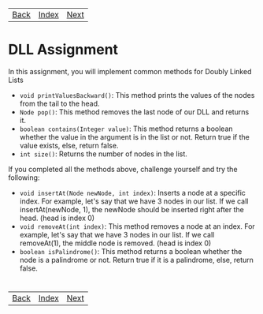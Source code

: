 <table width="100%">
    <tr>
        <td><a href="./001_Doubly_Linked_Lists.md">Back</a></td>
        <td><a href="../Index.md">Index</a></td>
        <td><a href="./003_Tries.md">Next</a></td>
    </tr>
</table>

#

#   DLL Assignment
In this assignment, you will implement common methods for Doubly Linked Lists

*   `void printValuesBackward()`: This method prints the values of the nodes from the tail to the head.
*   `Node pop()`: This method removes the last node of our DLL and returns it.
*   `boolean contains(Integer value)`: This method returns a boolean whether the value in the argument is in the list or not. Return true if the value exists, else, return false.
*   `int size()`: Returns the number of nodes in the list.

If you completed all the methods above, challenge yourself and try the following:

*   `void insertAt(Node newNode, int index)`: Inserts a node at a specific index. For example, let's say that we have 3 nodes in our list. If we call insertAt(newNode, 1), the newNode should be inserted right after the head. (head is index 0)
*   `void removeAt(int index)`: This method removes a node at an index. For example, let's say that we have 3 nodes in our list. If we call removeAt(1), the middle node is removed. (head is index 0)
*   `boolean isPalindrome()`: This method returns a boolean whether the node is a palindrome or not. Return true if it is a palindrome, else, return false.

#

[]()
<table width="100%">
    <tr>
        <td><a href="./001_Doubly_Linked_Lists.md">Back</a></td>
        <td><a href="../Index.md">Index</a></td>
        <td><a href="./003_Tries.md">Next</a></td>
    </tr>
</table>